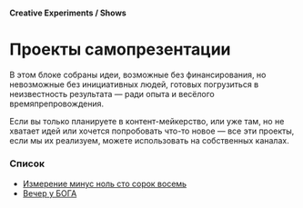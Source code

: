 #### Creative Experiments / Shows

# Проекты самопрезентации

В этом блоке собраны идеи, возможные без финансирования, но невозможные без инициативных людей, готовых погрузиться в неизвестность результата — ради опыта и весёлого времяпрепровождения.

Если вы только планируете в контент-мейкерство, или уже там, но не хватает идей или хочется попробовать что-то новое — все эти проекты, если мы их реализуем, можете использовать на собственных каналах.

### Список

- [Измерение минус ноль сто сорок восемь](/podcast-show)
- [Вечер у БОГА](/god-evening)